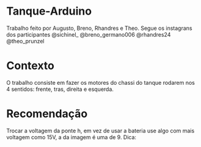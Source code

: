 # Tanque-Arduino

Trabalho feito por Augusto, Breno, Rhandres e Theo.
Segue os instagrans dos participantes
@sichinel_
@breno_germano006
@rhandres24
@theo_prunzel

# Contexto

O trabalho consiste em fazer os motores do chassi do tanque rodarem nos 4 sentidos: frente, tras, direita e esquerda.

# Recomendação

Trocar a voltagem da ponte h, em vez de usar a bateria use algo com mais voltagem como 15V, a da imagem é uma de 9.
Dica:
